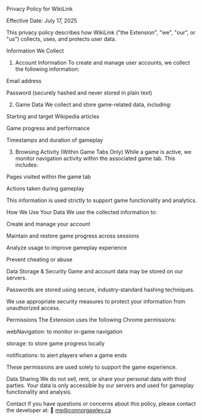 Privacy Policy for WikiLink

Effective Date: July 17, 2025

This privacy policy describes how WikiLink ("the Extension", "we", "our", or "us") collects, uses, and protects user data.

Information We Collect
1. Account Information
To create and manage user accounts, we collect the following information:

Email address

Password (securely hashed and never stored in plain text)

2. Game Data
We collect and store game-related data, including:

Starting and target Wikipedia articles

Game progress and performance

Timestamps and duration of gameplay

3. Browsing Activity (Within Game Tabs Only)
While a game is active, we monitor navigation activity within the associated game tab. This includes:

Pages visited within the game tab

Actions taken during gameplay

This information is used strictly to support game functionality and analytics.

How We Use Your Data
We use the collected information to:

Create and manage your account

Maintain and restore game progress across sessions

Analyze usage to improve gameplay experience

Prevent cheating or abuse

Data Storage & Security
Game and account data may be stored on our servers.

Passwords are stored using secure, industry-standard hashing techniques.

We use appropriate security measures to protect your information from unauthorized access.

Permissions
The Extension uses the following Chrome permissions:

webNavigation: to monitor in-game navigation

storage: to store game progress locally

notifications: to alert players when a game ends

These permissions are used solely to support the game experience.

Data Sharing
We do not sell, rent, or share your personal data with third parties. Your data is only accessible by our servers and used for gameplay functionality and analysis.

Contact
If you have questions or concerns about this policy, please contact the developer at:
📧 me@connorgawley.ca
